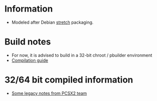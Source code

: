 # Information
* Modeled after Debian [stretch](https://packages.debian.org/stretch/pcsx2) packaging.

# Build notes
* For now, it is advised to build in a 32-bit chroot / pbuilder environment
* [Compilation guide](https://code.google.com/p/pcsx2/wiki/CompilationGuideForLinux)

#  32/64 bit compiled information
* [Some legacy notes from PCSX2 team](http://pcsx2.net/developer-blog/228-pcsx2-64bit-recompilation.html)
